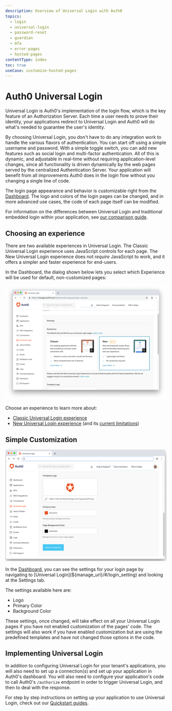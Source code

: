 ```yaml
---
description: Overview of Universal Login with Auth0
topics:
  - login
  - universal-login
  - password-reset
  - guardian
  - mfa
  - error-pages
  - hosted-pages
contentType: index
toc: true
useCase: customize-hosted-pages
---
```

# Auth0 Universal Login

Universal Login is Auth0's implementation of the login flow, which is the key feature of an Authorization Server. Each time a user needs to prove their identity, your applications redirect to Universal Login and Auth0 will do what's needed to guarantee the user's identity. 

By choosing Universal Login, you don't have to do any integration work to handle the various flavors of authentication. You can start off using a simple username and password. With a simple toggle switch, you can add new features such as social login and multi-factor authentication. All of this is dynamic, and adjustable in real-time without requiring application-level changes, since all functionality is driven dynamically by the web pages served by the centralized Authentication Server. Your application will benefit from all improvements Auth0 does in the login flow without you changing a single line of code. 

The login page appearance and behavior is customizable right from the [Dashboard](${manage_url}). The logo and colors of the login pages can be changed, and in more advanced use cases, the code of each page itself can be modified.

For information on the differences between Universal Login and traditional embedded login within your application, see [our comparison guide](/guides/login/universal-vs-embedded).

## Choosing an experience

There are two available experiences in Universal Login. The Classic Universal Login experience uses JavaScript controls for each page. The New Universal Login experience does not _require_ JavaScript to work, and it offers a simpler and faster experience for end-users. 

In the Dashboard, the dialog shown below lets you select which Experience will be used for default, non-customized pages:

![Login Page](/media/articles/universal-login/experience-picker.png)

Choose an experience to learn more about:

* [Classic Universal Login experience](/universal-login/classic) 
* [New Universal Login experience](/universal-login/new) (and its [current limitations](/universal-login/new-experience-limitations))


## Simple Customization

![Customization Settings for Login Page](/media/articles/universal-login/settings.png)

In the [Dashboard](${manage_url}), you can see the settings for your login page by navigating to [Universal Login](${manage_url}/#/login_setting) and looking at the Settings tab.

The settings available here are:

* Logo
* Primary Color
* Background Color

These settings, once changed, will take effect on all your Universal Login pages if you have not enabled customization of the pages' code. The settings will also work if you have enabled customization but are using the predefined templates and have not changed those options in the code.

## Implementing Universal Login

In addition to configuring Universal Login for your tenant's applications, you will also need to set up a connection(s) and set up your application in Auth0's dashboard. You will also need to configure your application's code to call Auth0's `/authorize` endpoint in order to trigger Universal Login, and then to deal with the response.

For step by step instructions on setting up your application to use Universal Login, check out our [Quickstart guides](/quickstarts).
